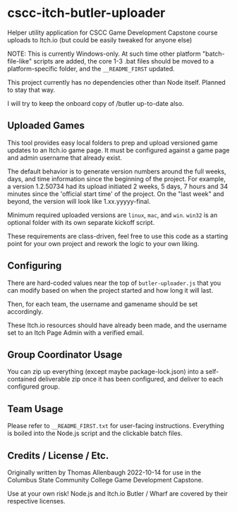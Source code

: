 # cscc-itch-butler-uploader

Helper utility application for CSCC Game Development Capstone course uploads to Itch.io (but could be easily tweaked for anyone else)

NOTE: This is currently Windows-only. At such time other platform "batch-file-like" scripts are added, the core 1-3 .bat files should be moved to a platform-specific folder, and the `__README_FIRST` updated.

This project currently has no dependencies other than Node itself. Planned to stay that way.

I will try to keep the onboard copy of /butler up-to-date also.

## Uploaded Games

This tool provides easy local folders to prep and upload versioned game updates to an Itch.io game page. It must be configured against a game page and admin username that already exist.

The default behavior is to generate version numbers around the full weeks, days, and time information since the beginning of the project. For example, a version 1.2.50734 had its upload initiated 2 weeks, 5 days, 7 hours and 34 minutes since the 'official start time' of the project. On the "last week" and beyond, the version will look like 1.xx.yyyyy-final.

Minimum required uploaded versions are `linux`, `mac`, and `win`. `win32` is an optional folder with its own separate kickoff script.

These requirements are class-driven, feel free to use this code as a starting point for your own project and rework the logic to your own liking.

## Configuring

There are hard-coded values near the top of `butler-uploader.js` that you can modify based on when the project started and how long it will last.

Then, for each team, the username and gamename should be set accordingly.

These Itch.io resources should have already been made, and the username set to an Itch Page Admin with a verified email.

## Group Coordinator Usage

You can zip up everything (except maybe package-lock.json) into a self-contained deliverable zip once it has been configured, and deliver to each configured group.

## Team Usage

Please refer to `__README_FIRST.txt` for user-facing instructions. Everything is boiled into the Node.js script and the clickable batch files.

## Credits / License / Etc.

Originally written by Thomas Allenbaugh 2022-10-14 for use in the Columbus State Community College Game Development Capstone.

Use at your own risk! Node.js and Itch.io Butler / Wharf are covered by their respective licenses.
